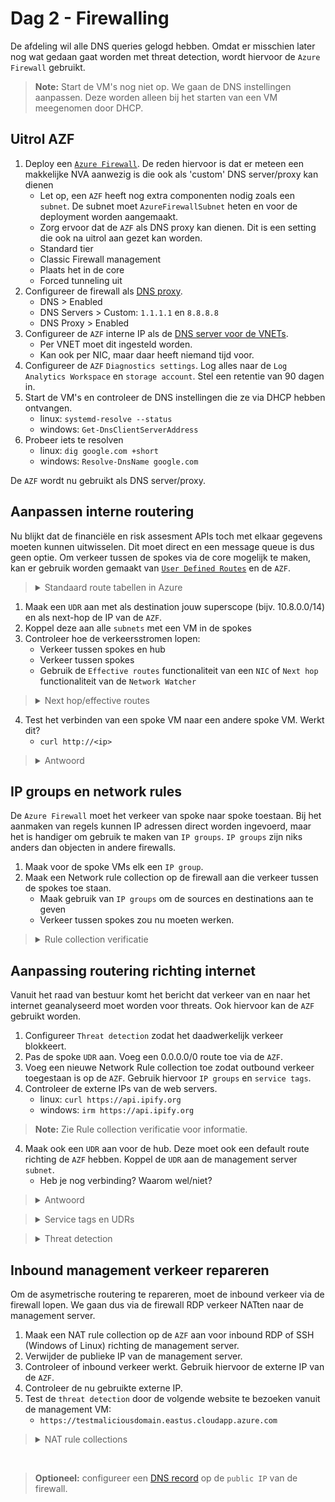 # Dag 2 - Firewalling

De afdeling wil alle DNS queries gelogd hebben. Omdat er misschien later nog wat gedaan gaat worden met threat detection, wordt hiervoor de `Azure Firewall` gebruikt.

> **Note:** Start de VM's nog niet op. We gaan de DNS instellingen aanpassen. Deze worden alleen bij het starten van een VM meegenomen door DHCP.

## Uitrol AZF
1. Deploy een [`Azure Firewall`](https://docs.microsoft.com/en-us/azure/firewall/overview). De reden hiervoor is dat er meteen een makkelijke NVA aanwezig is die ook als 'custom' DNS server/proxy kan dienen
    * Let op, een `AZF` heeft nog extra componenten nodig zoals een `subnet`. De subnet moet `AzureFirewallSubnet` heten en voor de deployment worden aangemaakt.
    * Zorg ervoor dat de `AZF` als DNS proxy kan dienen. Dit is een setting die ook na uitrol aan gezet kan worden.
    * Standard tier
    * Classic Firewall management
    * Plaats het in de core
    * Forced tunneling uit
1. Configureer de firewall als [DNS proxy](https://docs.microsoft.com/en-us/azure/firewall/dns-settings).
    * DNS > Enabled
    * DNS Servers > Custom: `1.1.1.1` en `8.8.8.8`
    * DNS Proxy > Enabled
1. Configureer de `AZF` interne IP als de [DNS server voor de VNETs](https://docs.microsoft.com/en-us/azure/virtual-network/manage-virtual-network#change-dns-servers).
    * Per VNET moet dit ingesteld worden.
    * Kan ook per NIC, maar daar heeft niemand tijd voor.
1. Configureer de `AZF` `Diagnostics settings`. Log alles naar de `Log Analytics Workspace` en `storage account`. Stel een retentie van 90 dagen in.
1. Start de VM's en controleer de DNS instellingen die ze via DHCP hebben ontvangen.
    * linux: `systemd-resolve --status`
    * windows: `Get-DnsClientServerAddress`
1. Probeer iets te resolven
    * linux: `dig google.com +short`
    * windows: `Resolve-DnsName google.com`

De `AZF` wordt nu gebruikt als DNS server/proxy.

## Aanpassen interne routering

Nu blijkt dat de financiële en risk assesment APIs toch met elkaar gegevens moeten kunnen uitwisselen. Dit moet direct en een message queue is dus geen optie. Om verkeer tussen de spokes via de core mogelijk te maken, kan er gebruik worden gemaakt van [`User Defined Routes`](https://docs.microsoft.com/en-us/azure/virtual-network/manage-route-table) en de `AZF`.

> <details>
>    <summary>Standaard route tabellen in Azure</summary>
>
> Azure `virtual networks` hebben [standaard een null route](https://docs.microsoft.com/en-us/azure/virtual-network/virtual-networks-udr-overview#default) staan voor een deel van de RFC1918 prefixes (10.0.0.0/8, 192.168.0.0/16) en de RFC6598 prefix (100.64.0.0/10). Door een `address space` toe te voegen worden specifiekere routes aangemaakt en de route tabel overschreven.
>
> Directe `VNET peers` voegen elkaars `address spaces` toe. Geleerde routes worden echter niet doorgegeven aan andere peers. Dit betekent dat spoke A geen routes leert naar spoke B via het core netwerk.

</details>

1. Maak een `UDR` aan met als destination jouw superscope (bijv. 10.8.0.0/14) en als next-hop de IP van de `AZF`.
1. Koppel deze aan alle `subnets` met een VM in de spokes
1. Controleer hoe de verkeersstromen lopen:
    * Verkeer tussen spokes en hub
    * Verkeer tussen spokes
    * Gebruik de `Effective routes` functionaliteit van een `NIC` of `Next hop` functionaliteit van de `Network Watcher`

> <details>
>    <summary>Next hop/effective routes</summary>
>
> De [`Next hop`](https://docs.microsoft.com/en-us/azure/network-watcher/network-watcher-next-hop-overview) functionaliteit van de `Network Watcher` of de `Effective routes` functionaliteit van een `NIC` geeft informatie over waar verkeer van een VM naartoe gaat. Gebruik dit om verkeersstromen te verifieren.

</details>

4. Test het verbinden van een spoke VM naar een andere spoke VM. Werkt dit?
    * `curl http://<ip>`

> <details>
>    <summary>Antwoord</summary>
>
> Dit werkt nog niet, omdat de AZF niet een router, maar een firewall is. Het verkeer moet dus worden toegestaan.

</details>

## IP groups en network rules

De `Azure Firewall` moet het verkeer van spoke naar spoke toestaan. Bij het aanmaken van regels kunnen IP adressen direct worden ingevoerd, maar het is handiger om gebruik te maken van `IP groups`. `IP groups` zijn niks anders dan objecten in andere firewalls.

1. Maak voor de spoke VMs elk een `IP group`.
1. Maak een Network rule collection op de firewall aan die verkeer tussen de spokes toe staan.
    * Maak gebruik van `IP groups` om de sources en destinations aan te geven
    * Verkeer tussen spokes zou nu moeten werken.

> <details>
>    <summary>Rule collection verificatie</summary>
>
> De `Azure Firewall` heeft geen optie om te controleren of verkeer is toegestaan. Er moet dus in de logs worden gedoken. Als de `diagnostics settings` geconfigureerd zijn met een `Log Analytics Workspace`, kan gebruik worden gemaakt van de [`Logs` functionaliteit](https://docs.microsoft.com/en-us/azure/firewall/firewall-diagnostics#view-and-analyze-the-activity-log) van een `AZF` om toegestane en gedropte verkeer te bekijken.
>
> Ten tijde van schrijven is het bekijken van de logs in de `portal` vervelend. Met de integratie met Azure Sentinel krijgt Azure eindelijk een [single pane of glass](https://docs.microsoft.com/en-us/azure/firewall/firewall-workbook) voor netwerk verkeer. Dit valt echter buiten de lab en is nog in preview.

</details>


## Aanpassing routering richting internet

Vanuit het raad van bestuur komt het bericht dat verkeer van en naar het internet geanalyseerd moet worden voor threats. Ook hiervoor kan de `AZF` gebruikt worden.

1. Configureer `Threat detection` zodat het daadwerkelijk verkeer blokkeert.
1. Pas de spoke `UDR` aan. Voeg een 0.0.0.0/0 route toe via de `AZF`.
1. Voeg een nieuwe Network Rule collection toe zodat outbound verkeer toegestaan is op de `AZF`. Gebruik hiervoor `IP groups` en `service tags`.
1. Controleer de externe IPs van de web servers.
    * linux: `curl https://api.ipify.org`
    * windows: `irm https://api.ipify.org`
> **Note:** Zie Rule collection verificatie voor informatie.
4. Maak ook een `UDR` aan voor de hub. Deze moet ook een default route richting de `AZF` hebben. Koppel de `UDR` aan de management server `subnet`.
    * Heb je nog verbinding? Waarom wel/niet?

> <details>
>    <summary>Antwoord</summary>
>
> Er is sprake van asymetrische routering. Verkeer komt binnen via de [PIP]('' "Public IP"), maar gaat langs de AZF naar buiten. 
>
> De `AZF` doet [automatisch SNAT](https://docs.microsoft.com/en-us/azure/firewall/snat-private-range) voor destination IPs buiten RFC1918.

</details>

> <details>
>    <summary>Service tags en UDRs</summary>
>
> `Service tags` zijn lijsten van IP adressen die een dienst kan gebruiken. De lijst wordt bijgehouden door Microsoft. `Service tags` zijn te gebruiken in `network security groups` en `Azure Firewalls`. 
> 
> `User defined routes` vallen buiten de boot. Dit onhandig, omdat bepaalde Azure diensten specifieke routes nodig hebben voor management verkeer. `Service tags` zijn ten tijden van schrijven wel in preview. Wanneer deze uitkomen, versimpelen deze de `UDR` configuratie.

</details>

> <details>
>    <summary>Threat detection</summary>
>
> Threat detection staat standaard aan op de `firewall`, maar in de alerting modus. Dit kan aangepast worden naar `none` of `alert and block`. De alerts worden weggeschreven naar de `Log Analytics Workspace`.

</details>

## Inbound management verkeer repareren

Om de asymetrische routering te repareren, moet de inbound verkeer via de firewall lopen. We gaan dus via de firewall RDP verkeer NATten naar de management server.

1. Maak een NAT rule collection op de `AZF` aan voor inbound RDP of SSH (Windows of Linux) richting de management server.
1. Verwijder de publieke IP van de management server.
1. Controleer of inbound verkeer werkt. Gebruik hiervoor de externe IP van de `AZF`.
1. Controleer de nu gebruikte externe IP.
1. Test de `threat detection` door de volgende website te bezoeken vanuit de management VM:
    * `https://testmaliciousdomain.eastus.cloudapp.azure.com`

> <details>
>    <summary>NAT rule collections</summary>
>
> `NAT rule collections` maken onder water voor elke match een [tijdelijke `network rule` aan](https://docs.microsoft.com/en-us/azure/firewall/rule-processing#nat-rules). Hierdoor is het niet nodig om handmatig `network rules` te genereren.

</details>
<br>

> **Optioneel:** configureer een [DNS record](https://docs.microsoft.com/en-us/azure/virtual-network/public-ip-addresses#dns-hostname-resolution) op de `public IP` van de firewall.
